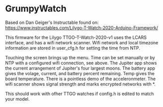 # GrumpyWatch
Based on Dan Geiger's Instructable found on: https://www.instructables.com/Lilygo-T-Watch-2020-Arduino-Framework/

This firmware for the Lilygo TTGO-T-Watch-2020-v1 uses the LCARS interface, and has a wifi network scanner.
Wifi network and local timezone information are stored in user_cfg.h for setting the time from NTP.

Touching the screen brings up the menu. Time can be set manually or by NTP with a configured wifi connection, see
above. The Jupiter app shows the current arrangement of Jupiter's four largest moons. The battery app gives the
volage, current, and battery percent remaining. Temp gives the board temperature. There is a pointless demo of the
acceleronmeter.  The wifi scanner shows signal strength and marks encrypted networks with *.
	
This should work with ofher TTGO watches if config.h is edited to match your model.


